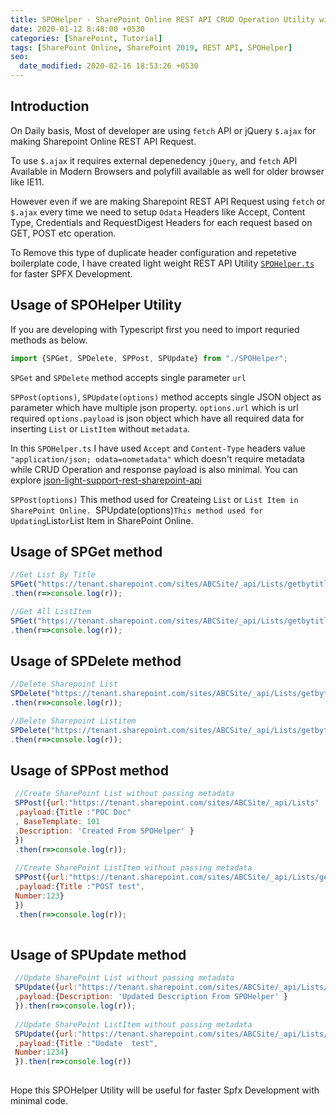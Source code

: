 ```yaml
---
title: SPOHelper - SharePoint Online REST API CRUD Operation Utility with Example
date: 2020-01-12 8:48:00 +0530
categories: [SharePoint, Tutorial]
tags: [SharePoint Online, SharePoint 2019, REST API, SPOHelper]
seo:
  date_modified: 2020-02-16 18:53:26 +0530
---
```


##  Introduction

On Daily basis, Most of developer are using `fetch` API or jQuery `$.ajax` for making Sharepoint Online REST API Request.

To use `$.ajax` it requires external depenedency `jQuery`, and `fetch` API Available in Modern Browsers and polyfill available as well for older browser like IE11.

However even if we are making Sharepoint REST API Request using `fetch` or `$.ajax` every time we need to setup `Odata` Headers like Accept, Content Type, Credentials  and RequestDigest Headers for each request based on GET, POST etc operation.

To Remove this type of duplicate header configuration and repetetive boilerplate code,  I have created light weight REST API Utility [`SPOHelper.ts`](https://github.com/anomepani/sp-rest-util/blob/master/SPOHelper.ts) for faster SPFX Development.

## Usage of SPOHelper Utility

If you are developing with Typescript first you need to import requried methods as below.

```js
import {SPGet, SPDelete, SPPost, SPUpdate} from "./SPOHelper";
```

`SPGet` and `SPDelete` method accepts single parameter `url`

`SPPost(options)`, `SPUpdate(options)` method accepts single JSON object as parameter which have multiple json property.
`options.url` which is url required
`options.payload` is json object which have all required data for inserting `List` or `ListItem` without `metadata`.

In this `SPOHelper.ts` I have used `Accept` and `Content-Type` headers value `"application/json; odata=nometadata"` which doesn't 
require metadata while CRUD Operation and response payload is also minimal. You can explore [json-light-support-rest-sharepoint-api](https://www.microsoft.com/en-us/microsoft-365/blog/2014/08/13/json-light-support-rest-sharepoint-api-released/)

`SPPost(options)` This method used for Createing `List` or `List Item in SharePoint Online.
`SPUpdate(options)` This method used for Updating `List` or `List Item in SharePoint Online.

##  Usage of SPGet method

```js
//Get List By Title
SPGet("https://tenant.sharepoint.com/sites/ABCSite/_api/Lists/getbytitle('SPO List')")
.then(r=>console.log(r));

//Get All ListItem
SPGet("https://tenant.sharepoint.com/sites/ABCSite/_api/Lists/getbytitle('SPO List')/items")
.then(r=>console.log(r));
```

##  Usage of SPDelete method

```js
//Delete Sharepoint List 
SPDelete("https://tenant.sharepoint.com/sites/ABCSite/_api/Lists/getbytitle('SPO List')")
.then(r=>console.log(r));

//Delete Sharepoint Listitem
SPDelete("https://tenant.sharepoint.com/sites/ABCSite/_api/Lists/getbytitle('SPO List')/items(1)")
.then(r=>console.log(r));
```

##  Usage of SPPost method

```js
 //Create SharePoint List without passing metadata
 SPPost({url:"https://tenant.sharepoint.com/sites/ABCSite/_api/Lists"
 ,payload:{Title :"POC Doc"
 , BaseTemplate: 101
 ,Description: 'Created From SPOHelper' }
 })
 .then(r=>console.log(r));
 
 //Create SharePoint ListItem without passing metadata
 SPPost({url:"https://tenant.sharepoint.com/sites/ABCSite/_api/Lists/getbytitle('SPO List')/items"
 ,payload:{Title :"POST test",
 Number:123}
 })
 .then(r=>console.log(r));
 
```

##  Usage of SPUpdate method

```js
 //Update SharePoint List without passing metadata
 SPUpdate({url:"https://tenant.sharepoint.com/sites/ABCSite/_api/Lists/GetByTitle('POC Doc')"
 ,payload:{Description: 'Updated Description From SPOHelper' }
 }).then(r=>console.log(r));
 
 //Update SharePoint ListItem without passing metadata
 SPUpdate({url:"https://tenant.sharepoint.com/sites/ABCSite/_api/Lists/getbytitle('SPO List')/items(1)"
 ,payload:{Title :"Uodate  test",
 Number:1234}
 }).then(r=>console.log(r))
 
```

Hope this SPOHelper Utility will be useful for faster Spfx Development with minimal code.